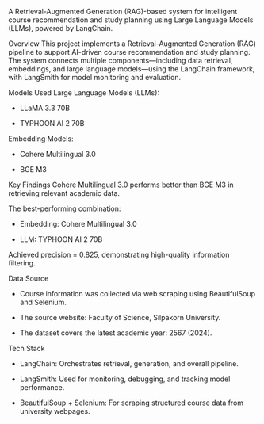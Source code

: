A Retrieval-Augmented Generation (RAG)-based system for intelligent course recommendation and study planning using Large Language Models (LLMs), powered by LangChain.

Overview
This project implements a Retrieval-Augmented Generation (RAG) pipeline to support AI-driven course recommendation and study planning. The system connects multiple components—including data retrieval, embeddings, and large language models—using the LangChain framework, with LangSmith for model monitoring and evaluation.

Models Used
Large Language Models (LLMs):

- LLaMA 3.3 70B

- TYPHOON AI 2 70B

Embedding Models:

- Cohere Multilingual 3.0

- BGE M3

Key Findings
Cohere Multilingual 3.0 performs better than BGE M3 in retrieving relevant academic data.

The best-performing combination:

- Embedding: Cohere Multilingual 3.0

- LLM: TYPHOON AI 2 70B

Achieved precision = 0.825, demonstrating high-quality information filtering.

Data Source
- Course information was collected via web scraping using BeautifulSoup and Selenium.

- The source website: Faculty of Science, Silpakorn University.

- The dataset covers the latest academic year: 2567 (2024).

Tech Stack
- LangChain: Orchestrates retrieval, generation, and overall pipeline.

- LangSmith: Used for monitoring, debugging, and tracking model performance.

- BeautifulSoup + Selenium: For scraping structured course data from university webpages.


